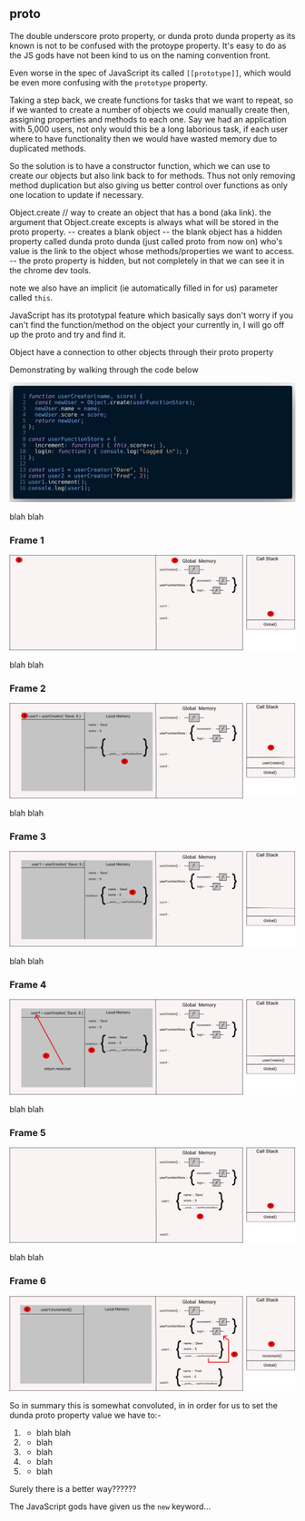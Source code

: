 ## __proto__

The double underscore proto property, or dunda proto dunda property as its known is not to be confused with the protoype property.
It's easy to do as the JS gods have not been kind to us on the naming convention front.

Even worse in the spec of JavaScript its called `[[prototype]]`, which would be even more confusing with the `prototype` property.

Taking a step back, we create functions for tasks that we want to repeat, so if we wanted to create a number of objects we could manually create then, assigning properties and methods to each one. Say we had an application with 5,000 users, not only would this be a long laborious task, if each user where to have functionality then we would have wasted memory due to duplicated methods.

So the solution is to have a constructor function, which we can use to create our objects but also link back to for methods.
Thus not only removing method duplication but also giving us better control over functions as only one location to update if necessary.

Object.create // way to create an object that has a bond (aka link).
the argument that Object.create excepts is always what will be stored in the proto property.
-- creates a blank object
-- the blank object has a hidden property called dunda proto dunda (just called proto from now on) who's value is the link to the object whose methods/properties we want to access.
-- the proto property is hidden, but not completely in that we can see it in the chrome dev tools.

note we also have an implicit (ie automatically filled in for us) parameter called `this`.

JavaScript has its prototypal feature which basically says don't worry if you can't find the function/method on the object your currently in, I will go off up the proto and try and find it.


Object have a connection to other objects through their proto property



Demonstrating by walking through the code below

![prt1-png](png/prt1.png)

blah blah

### Frame 1
![frame1-svg](svg/Frame1.svg)


blah blah

### Frame 2
![frame2-svg](svg/Frame2.svg)


blah blah

### Frame 3
![frame3-svg](svg/Frame3.svg)

blah blah

### Frame 4
![frame4-svg](svg/Frame4.svg)

blah blah

### Frame 5
![frame5-svg](svg/Frame5.svg)

blah blah

### Frame 6
![frame6-svg](svg/Frame6.svg)



So in summary this is somewhat convoluted, in in order for us to set the dunda proto property value we have to:-  
1. - blah blah
2. - blah
3. - blah
4. - blah
5. - blah


Surely there is a better way??????

The JavaScript gods have given us the `new` keyword...


